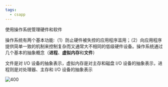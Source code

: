 ```yaml
---
tags:
  - csapp
---
```


使用操作系统管理硬件和软件

操作系统有两个基本功能∶（1）防止硬件被失控的应用程序滥用；（2）向应用程序提供简单一致的机制来控制复杂而又通常大不相同的低级硬件设备。操作系统通过几个基本的抽象概念（**进程**、**虚拟内存**和**文件**）

文件是对 I/O 设备的抽象表示，虚拟内存是对主存和磁盘 I/O 设备的抽象表示，进程则是对处理器、主存和 I/O 设备的抽象表示

![400](https://hansimov.gitbook.io/~gitbook/image?url=https%3A%2F%2F4154149387-files.gitbook.io%2F%7E%2Ffiles%2Fv0%2Fb%2Fgitbook-legacy-files%2Fo%2Fassets%252F-MHt_spaxGgCbp2POnfq%252F-MHzi6gd3YrHlZtNiGnn%252F-MHzibk5fcFFoAm7QN5W%252F01-11%2520%25E6%2593%258D%25E4%25BD%259C%25E7%25B3%25BB%25E7%25BB%259F%25E6%258F%2590%25E4%25BE%259B%25E7%259A%2584%25E6%258A%25BD%25E8%25B1%25A1%25E8%25A1%25A8%25E7%25A4%25BA.png%3Falt%3Dmedia%26token%3D27d4ecf7-428d-43ca-a754-c841c327f065&width=768&dpr=1&quality=100&sign=17a293e91dce740e3d337ba1539b67f9106cf86365552b81f0467b1f799d4866)

